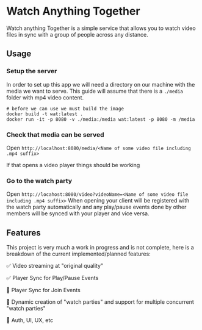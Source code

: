 # Watch Anything Together

Watch anything Together is a simple service that allows you to watch video files in
sync with a group of people across any distance.

## Usage

### Setup the server

In order to set up this app we will need a directory on our machine with the media we want to serve. This guide
will assume that there is a `./media` folder with mp4 video content.

```shell
# before we can use we must build the image
docker build -t wat:latest .
docker run -it -p 8080 -v ./media:/media wat:latest -p 8080 -m /media
```

### Check that media can be served

Open `http://localhost:8080/media/<Name of some video file including .mp4 suffix>`

If that opens a video player things should be working

### Go to the watch party

Open `http://locahost:8080/video?videoName=<Name of some video file including .mp4 suffix>`
When opening your client will be registered with the watch party automatically and any play/pause events
done by other members will be synced with your player and vice versa.

## Features

This project is very much a work in progress and is not complete, here is a breakdown of the current
implemented/planned features:

✅ Video streaming at "original quality"

✅ Player Sync for Play/Pause Events

🚧 Player Sync for Join Events

🚧 Dynamic creation of "watch parties" and support for multiple concurrent "watch parties"

🚧 Auth, UI, UX, etc

